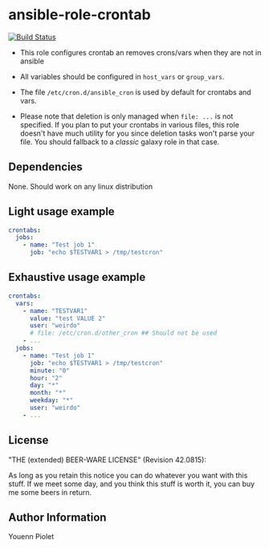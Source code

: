 ansible-role-crontab
====================
[![Build Status](https://travis-ci.org/uZer/ansible-role-crontab.svg?branch=master)](https://travis-ci.org/uZer/ansible-role-crontab)

* This role configures crontab an removes crons/vars when they are not in ansible

* All variables should be configured in `host_vars` or `group_vars`.

* The file `/etc/cron.d/ansible_cron` is used by default for crontabs and vars.

* Please note that deletion is only managed when `file: ...` is not specified.
If you plan to put your crontabs in various files, this role doesn't have much
utility for you since deletion tasks won't parse your file. You should fallback
to a _classic_ galaxy role in that case.

Dependencies
------------
None. Should work on any linux distribution

Light usage example
-------------

```yaml
crontabs:
  jobs:
    - name: "Test job 1"
      job: "echo $TESTVAR1 > /tmp/testcron"
```

Exhaustive usage example
------------------------

```yaml
crontabs:
  vars:
    - name: "TESTVAR1"
      value: "test VALUE 2"
      user: "weirdo"
      # file: /etc/cron.d/other_cron ## Should not be used
    - ...
  jobs:
    - name: "Test job 1"
      job: "echo $TESTVAR1 > /tmp/testcron"
      minute: "0"
      hour: "2"
      day: "*"
      month: "*"
      weekday: "*"
      user: "weirdo"
    - ...
```

License
-------
"THE (extended) BEER-WARE LICENSE" (Revision 42.0815):

As long as you retain this notice you can do whatever you want with this stuff.
If we meet some day, and you think this stuff is worth it, you can buy me some
beers in return.


Author Information
------------------
Youenn Piolet
